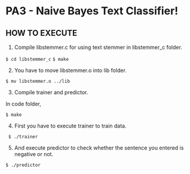 

#  PA3 - Naive Bayes Text Classifier!


## HOW TO EXECUTE

1. Compile libstemmer.c for using text stemmer in libstemmer_c folder.

``` $ cd libstemmer_c ```
``` $ make ```

2. You have to move libstemmer.o into lib folder.

``` $ mv libstemmer.o ../lib ```

3. Compile trainer and predictor.

In code folder,

``` $ make ```

4. First you have to execute trainer to train data.

```  $ ./trainer ```


5. And execute predictor to check whether the sentence you entered is negative or not.
 
``` $ ./predictor ```
